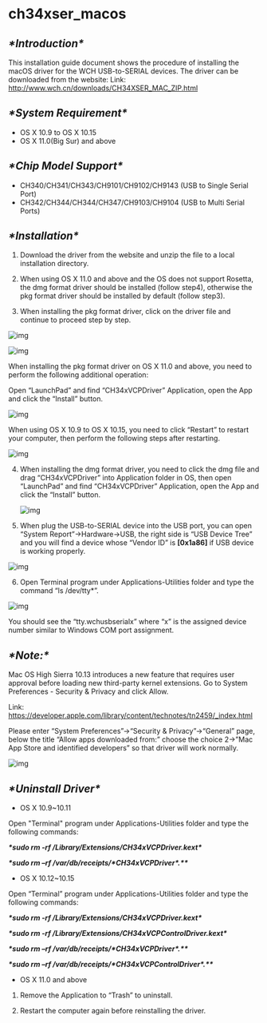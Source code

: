 # ch34xser_macos
## ***\*Introduction\****

This installation guide document shows the procedure of installing the macOS driver for the WCH USB-to-SERIAL devices. The driver can be downloaded from the website:
Link: http://www.wch.cn/downloads/CH34XSER_MAC_ZIP.html

## ***\*System Requirement\****

- OS X 10.9 to OS X 10.15
- OS X 11.0(Big Sur) and above

## ***\*Chip Model Support\****

- CH340/CH341/CH343/CH9101/CH9102/CH9143 (USB to Single Serial Port)
- CH342/CH344/CH344/CH347/CH9103/CH9104 (USB to Multi Serial Ports)

## ***\*Installation\****

1. Download the driver from the website and unzip the file to a local installation directory.

2. When using OS X 11.0 and above and the OS does not support Rosetta, the dmg format driver should be installed (follow step4), otherwise the pkg format driver should be installed by default (follow step3).

3. When installing the pkg format driver, click on the driver file and continue to proceed step by step.

![img](README.assets/1.png) 



![img](README.assets/wpsFC5B.tmp.jpg) 

When installing the pkg format driver on OS X 11.0 and above, you need to perform the following additional operation:

Open “LaunchPad” and find “CH34xVCPDriver” Application, open the App and click the “Install” button.

![img](README.assets/wpsFC5C.tmp.png) 

When using OS X 10.9 to OS X 10.15, you need to click “Restart” to restart your computer, then perform the following steps after restarting.

![img](README.assets/wpsFC5D.tmp.jpg) 

4. When installing the dmg format driver, you need to click the dmg file and drag “CH34xVCPDriver” into Application folder in OS, then open “LaunchPad” and find “CH34xVCPDriver” Application, open the App and click the “Install” button.

   ![img](README.assets/wpsFC5C.tmp.png) 

5. When plug the USB-to-SERIAL device into the USB port, you can open “System Report”->Hardware->USB, the right side is “USB Device Tree” and you will find a device whose “Vendor ID” is **[0x1a86]** if USB device is working properly.

![img](README.assets/wpsFC5E.tmp.jpg) 

6. Open Terminal program under Applications-Utilities folder and type the command “ls /dev/tty*”.

![img](README.assets/wpsFC5F.tmp.jpg) 

You should see the “tty.wchusbserialx” where “x” is the assigned device number similar to Windows COM port assignment. 

 

## ***\*Note:\****

Mac OS High Sierra 10.13 introduces a new feature that requires user approval before loading new third-party kernel extensions. Go to System Preferences - Security & Privacy and click Allow. 

Link: https://developer.apple.com/library/content/technotes/tn2459/_index.html

Please enter “System Preferences”->“Security & Privacy”->“General” page, below the title “Allow apps downloaded from:” choose the choice 2->”Mac App Store and identified developers” so that driver will work normally.

![img](README.assets/wpsFC70.tmp.png) 

## ***\*Uninstall Driver\****

- OS X 10.9~10.11 

Open "Terminal" program under Applications-Utilities folder and type the following commands:

***\*sudo rm -rf  /Library/Extensions/CH34xVCPDriver.kext\****

***\*sudo rm –rf /var/db/receipts/\*CH34xVCPDriver\*.\*\**** 

- OS X 10.12~10.15 

Open “Terminal” program under Applications-Utilities folder and type the following commands:

***\*sudo rm -rf /Library/Extensions/CH34xVCPDriver.kext\****

***\*sudo rm -rf /Library/Extensions/CH34xVCPControlDriver.kext\****

***\*sudo rm –rf /var/db/receipts/\*CH34xVCPDriver\*.\*\**** 

***\*sudo rm –rf /var/db/receipts/\*CH34xVCPControlDriver\*.\*\**** 

- OS X 11.0 and above

1. Remove the Application to “Trash” to uninstall.

2. Restart the computer again before reinstalling the driver.

 
